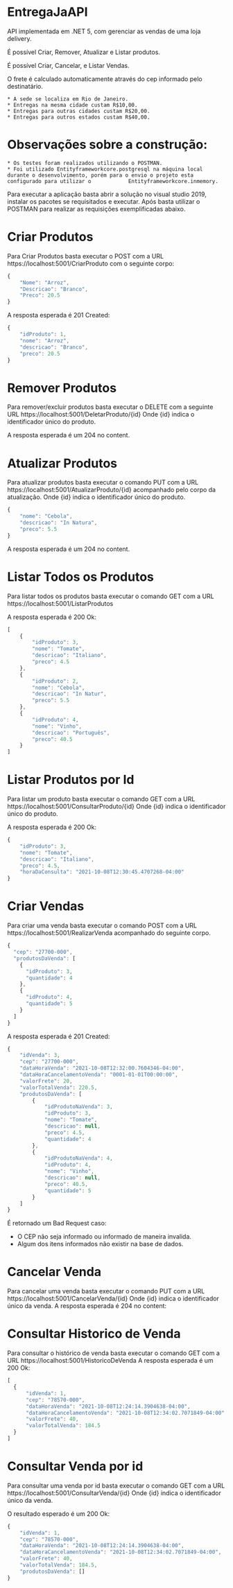 # EntregaJaAPI
API implementada em .NET 5,  com gerenciar as vendas de uma loja delivery.

É possível Criar, Remover, Atualizar e Listar produtos.

É possível Criar, Cancelar, e Listar Vendas.

O frete é calculado automaticamente através do cep informado pelo destinatário.
```
* A sede se localiza em Rio de Janeiro.
* Entregas na mesma cidade custam R$10,00.
* Entregas para outras cidades custam R$20,00.
* Entregas para outros estados custam R$40,00.
```
# Observações sobre a construção:

    * Os testes foram realizados utilizando o POSTMAN.    
    * Foi utilizado Entityframeworkcore.postgresql na máquina local durante o desenvolvimento, porém para o envio o projeto esta configurado para utilizar o            Entityframeworkcore.inmemory.
Para executar a aplicação basta abrir a solução no visual studio 2019, instalar os pacotes se requisitados e executar.
Após basta utilizar o POSTMAN para realizar as requisições exemplificadas abaixo.

# Criar Produtos

Para Criar Produtos basta executar o POST com a URL https://localhost:5001/CriarProduto com o seguinte corpo:
```javascript
{
    "Nome": "Arroz",
    "Descricao": "Branco",
    "Preco": 20.5
}
```
A resposta esperada é 201 Created: 

```javascript
{
    "idProduto": 1,
    "nome": "Arroz",
    "descricao": "Branco",
    "preco": 20.5
}
```

# Remover Produtos

Para remover/excluir produtos basta executar o DELETE com a seguinte URL https://localhost:5001/DeletarProduto/{id}
Onde {id} indica o identificador único do produto.

A resposta esperada é um 204 no content.


# Atualizar Produtos
Para atualizar produtos basta executar o comando PUT com  a URL https://localhost:5001/AtualizarProduto/{id} acompanhado pelo corpo da atualização.
Onde {id} indica o identificador único do produto.

```javascript
{
    "nome": "Cebola",
    "descricao": "In Natura",
    "preco": 5.5
}
```
A resposta esperada é um 204 no content.

# Listar Todos os Produtos
Para listar todos os produtos basta executar o comando GET com a URL https://localhost:5001/ListarProdutos

A resposta esperada é 200 Ok: 

```javascript
[
    {
        "idProduto": 3,
        "nome": "Tomate",
        "descricao": "Italiano",
        "preco": 4.5
    },
    {
        "idProduto": 2,
        "nome": "Cebola",
        "descricao": "In Natur",
        "preco": 5.5
    },
    {
        "idProduto": 4,
        "nome": "Vinho",
        "descricao": "Português",
        "preco": 40.5
    }
]
```


# Listar Produtos por Id
Para listar um produto basta executar o comando GET com a URL https://localhost:5001/ConsultarProduto/{id}
Onde {id} indica o identificador único do produto.

A resposta esperada é 200 Ok: 

```javascript
{
    "idProduto": 3,
    "nome": "Tomate",
    "descricao": "Italiano",
    "preco": 4.5,
    "horaDaConsulta": "2021-10-08T12:30:45.4707268-04:00"
}
```


# Criar Vendas
Para criar uma venda basta executar o comando POST com a URL https://localhost:5001/RealizarVenda acompanhado do seguinte corpo.

```javascript
{
  "cep": "27700-000",
  "produtosDaVenda": [
    {
      "idProduto": 3,
      "quantidade": 4
    },
    {
      "idProduto": 4,
      "quantidade": 5
    }
  ]
}
```
A resposta esperada é 201 Created:

```javascript
{
    "idVenda": 3,
    "cep": "27700-000",
    "dataHoraVenda": "2021-10-08T12:32:00.7604346-04:00",
    "dataHoraCancelamentoVenda": "0001-01-01T00:00:00",
    "valorFrete": 20,
    "valorTotalVenda": 220.5,
    "produtosDaVenda": [
        {
            "idProdutoNaVenda": 3,
            "idProduto": 3,
            "nome": "Tomate",
            "descricao": null,
            "preco": 4.5,
            "quantidade": 4
        },
        {
            "idProdutoNaVenda": 4,
            "idProduto": 4,
            "nome": "Vinho",
            "descricao": null,
            "preco": 40.5,
            "quantidade": 5
        }
    ]
}
```

É retornado um Bad Request caso:

* O CEP não seja informado ou informado de maneira invalida.
* Algum dos itens informados não existir na base de dados.

# Cancelar Venda
Para cancelar uma venda basta executar o comando PUT com a URL https://localhost:5001/CancelarVenda/{id}
Onde {id} indica o identificador único da venda.
A resposta esperada é 204 no content:

# Consultar Historico de Venda
Para consultar o histórico de venda basta executar o comando GET com a URL https://localhost:5001/HistoricoDeVenda
A resposta esperada é um 200 Ok:
  
  ```javascript
[
    {
        "idVenda": 1,
        "cep": "78570-000",
        "dataHoraVenda": "2021-10-08T12:24:14.3904638-04:00",
        "dataHoraCancelamentoVenda": "2021-10-08T12:34:02.7071849-04:00",
        "valorFrete": 40,
        "valorTotalVenda": 184.5       
    }
]
```

# Consultar Venda por id
Para consultar uma venda por id basta executar o comando GET com a URL https://localhost:5001/ConsultarVenda/{id}
Onde {id} indica o identificador único da venda.

O resultado esperado é um 200 Ok: 

```javascript
{
    "idVenda": 1,
    "cep": "78570-000",
    "dataHoraVenda": "2021-10-08T12:24:14.3904638-04:00",
    "dataHoraCancelamentoVenda": "2021-10-08T12:34:02.7071849-04:00",
    "valorFrete": 40,
    "valorTotalVenda": 184.5,
    "produtosDaVenda": []
}
```
